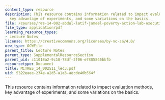 ```yaml
---
content_type: resource
description: This resource contains information related to impact evaluation methods,
  key advantage of experiments, and some variations on the basics.
file: /courses/res-14-002-abdul-latif-jameel-poverty-action-lab-executive-training-evaluating-social-programs-2011-spring-2011/5322eaee234ea2d5a1a3aecde40b564f_MITRES_14_002S11_lec3.pdf
file_type: application/pdf
learning_resource_types:
- Lecture Notes
license: https://creativecommons.org/licenses/by-nc-sa/4.0/
ocw_type: OCWFile
parent_title: Lecture Notes
parent_type: SupplementalResourceSection
parent_uid: c11018a2-9c18-78df-3f06-e7885845bbfb
resourcetype: Document
title: MITRES_14_002S11_lec3.pdf
uid: 5322eaee-234e-a2d5-a1a3-aecde40b564f
---
```

This resource contains information related to impact evaluation methods, key advantage of experiments, and some variations on the basics.